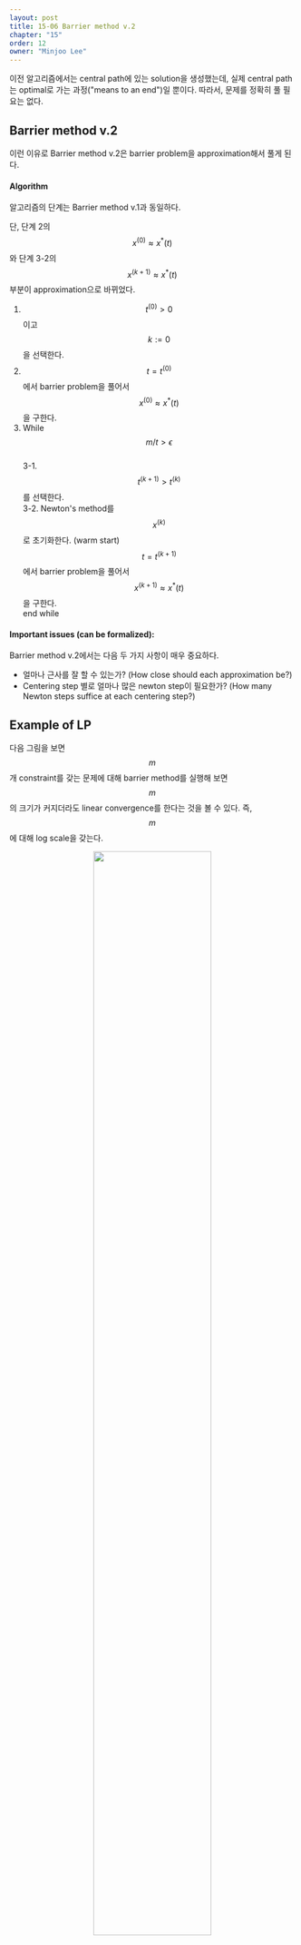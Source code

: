 ```yaml
---
layout: post
title: 15-06 Barrier method v.2
chapter: "15"
order: 12
owner: "Minjoo Lee"
---
```

이전 알고리즘에서는 central path에 있는 solution을 생성했는데, 실제 central path는 optimal로 가는 과정("means to an end")일 뿐이다. 따라서, 문제를 정확히 풀 필요는 없다.

## Barrier method v.2
이런 이유로 Barrier method v.2은 barrier problem을 approximation해서 풀게 된다.

#### Algorithm
알고리즘의 단계는 Barrier method v.1과 동일하다. 

단, 단계 2의  $$x^{(0)} \approx x^*(t)$$와 단계 3-2의 $$x^{(k+1)} \approx x^*(t)$$ 부분이 approximation으로 바뀌었다.

1. $$t^{(0)} \gt 0$$이고 $$k := 0$$을 선택한다.
2. $$t = t^{(0)}$$에서 barrier problem을 풀어서 $$x^{(0)} \approx x^*(t)$$을 구한다.
3. While $$m/t \gt \epsilon$$ <br>
  3-1. $$t^{(k+1)} \gt t^{(k)}$$를 선택한다. <br>
  3-2. Newton's method를 $$x^{(k)}$$로 초기화한다. (warm start)<br>
        $$t = t^{(k+1)}$$에서 barrier problem을 풀어서 $$x^{(k+1)} \approx x^*(t)$$을 구한다.<br>
  end while<br>


#### Important issues (can be formalized):
Barrier method v.2에서는 다음 두 가지 사항이 매우 중요하다.<br>

* 얼마나 근사를 잘 할 수 있는가? (How close should each approximation be?)
* Centering step 별로 얼마나 많은 newton step이 필요한가? (How many Newton steps suffice at each centering step?)

## Example of LP
다음 그림을 보면 $$m$$개 constraint를 갖는 문제에 대해 barrier method를 실행해 보면 $$m$$의 크기가 커지더라도 linear convergence를 한다는 것을 볼 수 있다. 즉, $$m$$에 대해 log scale을 갖는다.

<figure class="image" style="align: center;">
<p align="center">
 <img src="{{ site.baseurl }}/img/chapter_img/chapter15/15_barrier_methodv2_04.png" alt="" width="70%" height="70%">
 <figcaption style="text-align: center;">[Fig 1] m에 대해 newton iteration과 suboptimality gap 분석 [1]</figcaption>
</p>
</figure>


다르게 보면 ($$10^4$$인 초기 suboptimal gap (duality gap)을 줄이기 위해 필요한) newton step은 $$m$$에 대해 천천히 증가한다. 아래 그림을 보면 $$m$$이 크게 증하하더라도 각 centering step 별로 20~30 newton step 정도만 필요하다. 단, 한 newton step은 문제의 크기에 따라 크게 달라진다.

<figure class="image" style="align: center;">
<p align="center">
 <img src="{{ site.baseurl }}/img/chapter_img/chapter15/15_barrier_methodv2_05.png" alt="" width="70%" height="70%">
 <figcaption style="text-align: center;">[Fig 2] m의 증가와 newton iteration 수 분석 [1]</figcaption>
</p>
</figure>

